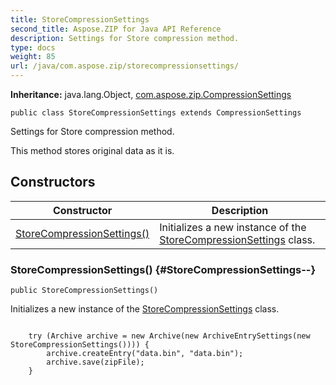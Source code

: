```yaml
---
title: StoreCompressionSettings
second_title: Aspose.ZIP for Java API Reference
description: Settings for Store compression method.
type: docs
weight: 85
url: /java/com.aspose.zip/storecompressionsettings/
---
```


**Inheritance:**
java.lang.Object, [com.aspose.zip.CompressionSettings](../../com.aspose.zip/compressionsettings)
```
public class StoreCompressionSettings extends CompressionSettings
```

Settings for Store compression method.

This method stores original data as it is.
## Constructors

| Constructor | Description |
| --- | --- |
| [StoreCompressionSettings()](#StoreCompressionSettings--) | Initializes a new instance of the [StoreCompressionSettings](../../com.aspose.zip/storecompressionsettings) class. |
### StoreCompressionSettings() {#StoreCompressionSettings--}
```
public StoreCompressionSettings()
```


Initializes a new instance of the [StoreCompressionSettings](../../com.aspose.zip/storecompressionsettings) class.

```

    try (Archive archive = new Archive(new ArchiveEntrySettings(new StoreCompressionSettings()))) {
        archive.createEntry("data.bin", "data.bin");
        archive.save(zipFile);
    }
 
```



